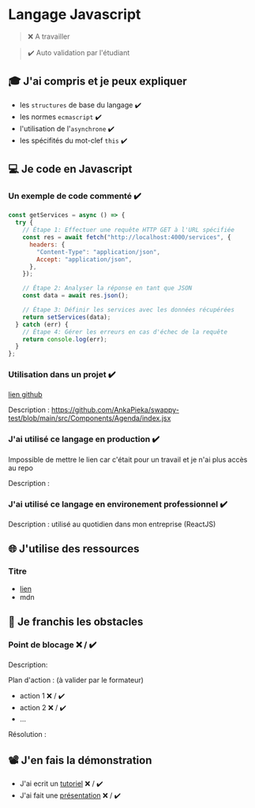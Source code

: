# Langage Javascript

> ❌ A travailler

> ✔️ Auto validation par l'étudiant

## 🎓 J'ai compris et je peux expliquer

- les `structures` de base du langage ✔️
- les normes `ecmascript` ✔️
- l'utilisation de l'`asynchrone` ✔️
- les spécifités du mot-clef `this` ✔️

## 💻 Je code en Javascript

### Un exemple de code commenté ✔️

```javascript
const getServices = async () => {
  try {
    // Étape 1: Effectuer une requête HTTP GET à l'URL spécifiée
    const res = await fetch("http://localhost:4000/services", {
      headers: {
        "Content-Type": "application/json",
        Accept: "application/json",
      },
    });

    // Étape 2: Analyser la réponse en tant que JSON
    const data = await res.json();

    // Étape 3: Définir les services avec les données récupérées
    return setServices(data);
  } catch (err) {
    // Étape 4: Gérer les erreurs en cas d'échec de la requête
    return console.log(err);
  }
};
```

### Utilisation dans un projet ✔️

[lien github](...)

Description : https://github.com/AnkaPieka/swappy-test/blob/main/src/Components/Agenda/index.jsx

### J'ai utilisé ce langage en production ✔️

Impossible de mettre le lien car c'était pour un travail et je n'ai plus accès au repo

Description :

### J'ai utilisé ce langage en environement professionnel ✔️

Description : utilisé au quotidien dans mon entreprise (ReactJS)

## 🌐 J'utilise des ressources

### Titre

- [lien](https://developer.mozilla.org/fr/)
- mdn

## 🚧 Je franchis les obstacles

### Point de blocage ❌ / ✔️

Description:

Plan d'action : (à valider par le formateur)

- action 1 ❌ / ✔️
- action 2 ❌ / ✔️
- ...

Résolution :

## 📽️ J'en fais la démonstration

- J'ai ecrit un [tutoriel](...) ❌ / ✔️
- J'ai fait une [présentation](...) ❌ / ✔️

